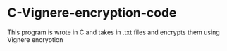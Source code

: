# C-Vignere-encryption-code
This program is wrote in C and takes in .txt files and encrypts them using Vignere encryption
